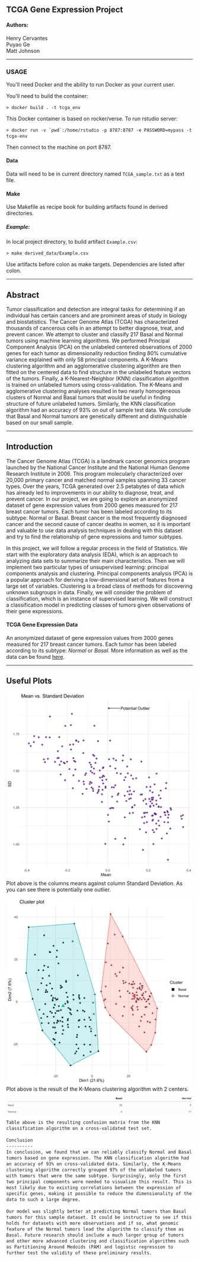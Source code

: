 TCGA Gene Expression Project
----------------------------
#### Authors:
Henry Cervantes \
Puyao Ge \
Matt Johnson

***

### USAGE

You'll need Docker and the ability to run Docker as your current user.

You'll need to build the container:

    > docker build . -t tcga_env

This Docker container is based on rocker/verse. To run rstudio server:

    > docker run -v `pwd`:/home/rstudio -p 8787:8787 -e PASSWORD=mypass -t tcga-env
      
Then connect to the machine on port 8787.

#### Data
Data will need to be in current directory named `TCGA_sample.txt` as a text file. 

#### Make
Use Makefile as recipe book for building artifacts found in derived directories. 

##### Example:
In local project directory, to build artifact `Example.csv`:

    > make derived_data/Example.csv
    
Use artifacts before colon as make targets. Dependencies are listed after colon.

***

Abstract
--------
Tumor classification and detection are integral tasks for determining if an individual has certain cancers and are prominent areas of study in biology and biostatistics. The Cancer Genome Atlas (TCGA) has characterized thousands of cancerous cells in an attempt to better diagnose, treat, and prevent cancer. We attempt to cluster and classify 217 Basal and Normal tumors using machine learning algorithms. We performed Principal Component Analysis (PCA) on the unlabeled centered observations of 2000 genes for each tumor as dimensionality reduction finding 80% cumulative variance explained with only 58 principal components. A K-Means clustering algorithm and an agglomerative clustering algorithm are then fitted on the centered data to find structure in the unlabeled feature vectors of the tumors. Finally, a K-Nearest-Neighbor (KNN) classification algorithm is trained on unlabeled tumors using cross-validation. The K-Means and agglomerative clustering analyses resulted in two nearly homogeneous clusters of Normal and Basal tumors that would be useful in finding structure of future unlabeled tumors. Similarly, the KNN classification algorithm had an accuracy of 93% on out of sample test data. We conclude that Basal and Normal tumors are genetically different and distinguishable based on our small sample.

***

Introduction
------------
The Cancer Genome Atlas (TCGA) is a landmark cancer genomics program launched by the National Cancer Institute and the National Human Genome Research Institute in 2006. This program molecularly characterized over 20,000 primary cancer and matched normal samples spanning 33 cancer types. Over the years, TCGA generated over 2.5 petabytes of data which has already led to improvements in our ability to diagnose, treat, and prevent cancer. In our project, we are going to explore an anonymized dataset of gene expression values from 2000 genes measured for 217 breast cancer tumors. Each tumor has been labeled according to its subtype: Normal or Basal. Breast cancer is the most frequently diagnosed cancer and the second cause of cancer deaths in women, so it is important and valuable to use data analysis techniques in dealing with this dataset and try to find the relationship of gene expressions and tumor subtypes.

In this project, we will follow a regular process in the field of Statistics. We start with the exploratory data analysis (EDA), which is an approach to analyzing data sets to summarize their main characteristics. Then we will implement two particular types of unsupervised learning: principal components analysis and clustering. Principal components analysis (PCA) is a popular approach for deriving a low-dimensional set of features from a large set of variables. Clustering is a broad class of methods for discovering unknown subgroups in data. Finally, we will consider the problem of classification, which is an instance of supervised learning. We will construct a classification model in predicting classes of tumors given observations of their gene expressions.


#### TCGA Gene Expression Data

An anonymized dataset of gene expression values from 2000 genes measured for 217 breast cancer tumors. Each tumor has been labeled according to its subtype: *Normal* or *Basal*. More information as well as the data can be found [here](https://www.cancer.gov/about-nci/organization/ccg/research/structural-genomics/tcga). 

***

Useful Plots
------------
![](README_graphics/Mean.SD.Plot.png)
Plot above is the columns means against column Standard Deviation. As you can see there is potentially one outlier. 

![](README_graphics/K-Means.Cluster.Plot.png)
Plot above is the result of the K-Means clustering algorithm with 2 centers. 

![](README_graphics/Confusion.Table.png)
```
Table above is the resulting confusion matrix from the KNN classification algorithm on a cross-validated test set. 

Conclusion
----------
In conclusion, we found that we can reliably classify Normal and Basal tumors based on gene expression. The KNN classification algorithm had an accuracy of 93% on cross-validated data. Similarly, the K-Means clustering algorithm correctly grouped 97% of the unlabeled tumors with tumors that were the same subtype. Surprisingly, only the first two principal components were needed to visualize this result. This is most likely due to existing correlations between the expression of specific genes, making it possible to reduce the dimensionality of the data to such a large degree. 

Our model was slightly better at predicting Normal tumors than Basal tumors for this sample dataset. It could be instructive to see if this holds for datasets with more observations and if so, what genomic feature of the Normal tumors lead the algorithm to classify them as Basal. Future research should include a much larger group of tumors and other more advanced clustering and classification algorithms such as Partitioning Around Medoids (PAM) and logistic regression to further test the validity of these preliminary results. 